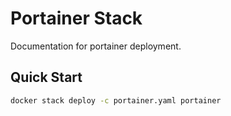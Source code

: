# Portainer Stack

Documentation for portainer deployment.

## Quick Start

```bash
docker stack deploy -c portainer.yaml portainer
```

